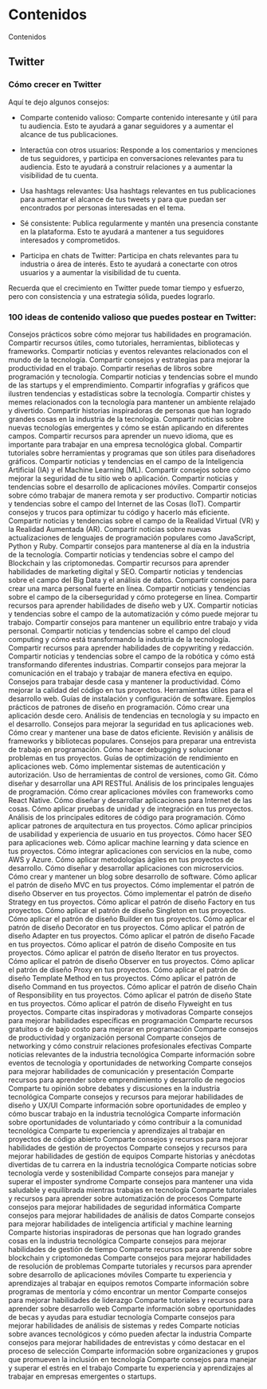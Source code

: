 # Contenidos
Contenidos


## Twitter

### Cómo crecer en Twitter

Aquí te dejo algunos consejos:

* Comparte contenido valioso: Comparte contenido interesante y útil para tu audiencia. Esto te ayudará a ganar seguidores y a aumentar el alcance de tus publicaciones.

* Interactúa con otros usuarios: Responde a los comentarios y menciones de tus seguidores, y participa en conversaciones relevantes para tu audiencia. Esto te ayudará a construir relaciones y a aumentar la visibilidad de tu cuenta.

* Usa hashtags relevantes: Usa hashtags relevantes en tus publicaciones para aumentar el alcance de tus tweets y para que puedan ser encontrados por personas interesadas en el tema.

* Sé consistente: Publica regularmente y mantén una presencia constante en la plataforma. Esto te ayudará a mantener a tus seguidores interesados y comprometidos.

* Participa en chats de Twitter: Participa en chats relevantes para tu industria o área de interés. Esto te ayudará a conectarte con otros usuarios y a aumentar la visibilidad de tu cuenta.

Recuerda que el crecimiento en Twitter puede tomar tiempo y esfuerzo, pero con consistencia y una estrategia sólida, puedes lograrlo.





### 100 ideas de contenido valioso que puedes postear en Twitter:

Consejos prácticos sobre cómo mejorar tus habilidades en programación.
Compartir recursos útiles, como tutoriales, herramientas, bibliotecas y frameworks.
Compartir noticias y eventos relevantes relacionados con el mundo de la tecnología.
Compartir consejos y estrategias para mejorar la productividad en el trabajo.
Compartir reseñas de libros sobre programación y tecnología.
Compartir noticias y tendencias sobre el mundo de las startups y el emprendimiento.
Compartir infografías y gráficos que ilustren tendencias y estadísticas sobre la tecnología.
Compartir chistes y memes relacionados con la tecnología para mantener un ambiente relajado y divertido.
Compartir historias inspiradoras de personas que han logrado grandes cosas en la industria de la tecnología.
Compartir noticias sobre nuevas tecnologías emergentes y cómo se están aplicando en diferentes campos.
Compartir recursos para aprender un nuevo idioma, que es importante para trabajar en una empresa tecnológica global.
Compartir tutoriales sobre herramientas y programas que son útiles para diseñadores gráficos.
Compartir noticias y tendencias en el campo de la Inteligencia Artificial (IA) y el Machine Learning (ML).
Compartir consejos sobre cómo mejorar la seguridad de tu sitio web o aplicación.
Compartir noticias y tendencias sobre el desarrollo de aplicaciones móviles.
Compartir consejos sobre cómo trabajar de manera remota y ser productivo.
Compartir noticias y tendencias sobre el campo del Internet de las Cosas (IoT).
Compartir consejos y trucos para optimizar tu código y hacerlo más eficiente.
Compartir noticias y tendencias sobre el campo de la Realidad Virtual (VR) y la Realidad Aumentada (AR).
Compartir noticias sobre nuevas actualizaciones de lenguajes de programación populares como JavaScript, Python y Ruby.
Compartir consejos para mantenerse al día en la industria de la tecnología.
Compartir noticias y tendencias sobre el campo del Blockchain y las criptomonedas.
Compartir recursos para aprender habilidades de marketing digital y SEO.
Compartir noticias y tendencias sobre el campo del Big Data y el análisis de datos.
Compartir consejos para crear una marca personal fuerte en línea.
Compartir noticias y tendencias sobre el campo de la ciberseguridad y cómo protegerse en línea.
Compartir recursos para aprender habilidades de diseño web y UX.
Compartir noticias y tendencias sobre el campo de la automatización y cómo puede mejorar tu trabajo.
Compartir consejos para mantener un equilibrio entre trabajo y vida personal.
Compartir noticias y tendencias sobre el campo del cloud computing y cómo está transformando la industria de la tecnología.
Compartir recursos para aprender habilidades de copywriting y redacción.
Compartir noticias y tendencias sobre el campo de la robótica y cómo está transformando diferentes industrias.
Compartir consejos para mejorar la comunicación en el trabajo y trabajar de manera efectiva en equipo.
Consejos para trabajar desde casa y mantener la productividad.
Cómo mejorar la calidad del código en tus proyectos.
Herramientas útiles para el desarrollo web.
Guías de instalación y configuración de software.
Ejemplos prácticos de patrones de diseño en programación.
Cómo crear una aplicación desde cero.
Análisis de tendencias en tecnología y su impacto en el desarrollo.
Consejos para mejorar la seguridad en tus aplicaciones web.
Cómo crear y mantener una base de datos eficiente.
Revisión y análisis de frameworks y bibliotecas populares.
Consejos para preparar una entrevista de trabajo en programación.
Cómo hacer debugging y solucionar problemas en tus proyectos.
Guías de optimización de rendimiento en aplicaciones web.
Cómo implementar sistemas de autenticación y autorización.
Uso de herramientas de control de versiones, como Git.
Cómo diseñar y desarrollar una API RESTful.
Análisis de los principales lenguajes de programación.
Cómo crear aplicaciones móviles con frameworks como React Native.
Cómo diseñar y desarrollar aplicaciones para Internet de las cosas.
Cómo aplicar pruebas de unidad y de integración en tus proyectos.
Análisis de los principales editores de código para programación.
Cómo aplicar patrones de arquitectura en tus proyectos.
Cómo aplicar principios de usabilidad y experiencia de usuario en tus proyectos.
Cómo hacer SEO para aplicaciones web.
Cómo aplicar machine learning y data science en tus proyectos.
Cómo integrar aplicaciones con servicios en la nube, como AWS y Azure.
Cómo aplicar metodologías ágiles en tus proyectos de desarrollo.
Cómo diseñar y desarrollar aplicaciones con microservicios.
Cómo crear y mantener un blog sobre desarrollo de software.
Cómo aplicar el patrón de diseño MVC en tus proyectos.
Cómo implementar el patrón de diseño Observer en tus proyectos.
Cómo implementar el patrón de diseño Strategy en tus proyectos.
Cómo aplicar el patrón de diseño Factory en tus proyectos.
Cómo aplicar el patrón de diseño Singleton en tus proyectos.
Cómo aplicar el patrón de diseño Builder en tus proyectos.
Cómo aplicar el patrón de diseño Decorator en tus proyectos.
Cómo aplicar el patrón de diseño Adapter en tus proyectos.
Cómo aplicar el patrón de diseño Facade en tus proyectos.
Cómo aplicar el patrón de diseño Composite en tus proyectos.
Cómo aplicar el patrón de diseño Iterator en tus proyectos.
Cómo aplicar el patrón de diseño Observer en tus proyectos.
Cómo aplicar el patrón de diseño Proxy en tus proyectos.
Cómo aplicar el patrón de diseño Template Method en tus proyectos.
Cómo aplicar el patrón de diseño Command en tus proyectos.
Cómo aplicar el patrón de diseño Chain of Responsibility en tus proyectos.
Cómo aplicar el patrón de diseño State en tus proyectos.
Cómo aplicar el patrón de diseño Flyweight en tus proyectos.
Comparte citas inspiradoras y motivadoras
Comparte consejos para mejorar habilidades específicas en programación
Comparte recursos gratuitos o de bajo costo para mejorar en programación
Comparte consejos de productividad y organización personal
Comparte consejos de networking y cómo construir relaciones profesionales efectivas
Comparte noticias relevantes de la industria tecnológica
Comparte información sobre eventos de tecnología y oportunidades de networking
Comparte consejos para mejorar habilidades de comunicación y presentación
Comparte recursos para aprender sobre emprendimiento y desarrollo de negocios
Comparte tu opinión sobre debates y discusiones en la industria tecnológica
Comparte consejos y recursos para mejorar habilidades de diseño y UX/UI
Comparte información sobre oportunidades de empleo y cómo buscar trabajo en la industria tecnológica
Comparte información sobre oportunidades de voluntariado y cómo contribuir a la comunidad tecnológica
Comparte tu experiencia y aprendizajes al trabajar en proyectos de código abierto
Comparte consejos y recursos para mejorar habilidades de gestión de proyectos
Comparte consejos y recursos para mejorar habilidades de gestión de equipos
Comparte historias y anécdotas divertidas de tu carrera en la industria tecnológica
Comparte noticias sobre tecnología verde y sostenibilidad
Comparte consejos para manejar y superar el imposter syndrome
Comparte consejos para mantener una vida saludable y equilibrada mientras trabajas en tecnología
Comparte tutoriales y recursos para aprender sobre automatización de procesos
Comparte consejos para mejorar habilidades de seguridad informática
Comparte consejos para mejorar habilidades de análisis de datos
Comparte consejos para mejorar habilidades de inteligencia artificial y machine learning
Comparte historias inspiradoras de personas que han logrado grandes cosas en la industria tecnológica
Comparte consejos para mejorar habilidades de gestión de tiempo
Comparte recursos para aprender sobre blockchain y criptomonedas
Comparte consejos para mejorar habilidades de resolución de problemas
Comparte tutoriales y recursos para aprender sobre desarrollo de aplicaciones móviles
Comparte tu experiencia y aprendizajes al trabajar en equipos remotos
Comparte información sobre programas de mentoría y cómo encontrar un mentor
Comparte consejos para mejorar habilidades de liderazgo
Comparte tutoriales y recursos para aprender sobre desarrollo web
Comparte información sobre oportunidades de becas y ayudas para estudiar tecnología
Comparte consejos para mejorar habilidades de análisis de sistemas y redes
Comparte noticias sobre avances tecnológicos y cómo pueden afectar la industria
Comparte consejos para mejorar habilidades de entrevistas y cómo destacar en el proceso de selección
Comparte información sobre organizaciones y grupos que promueven la inclusión en tecnología
Comparte consejos para manejar y superar el estrés en el trabajo
Comparte tu experiencia y aprendizajes al trabajar en empresas emergentes o startups.

